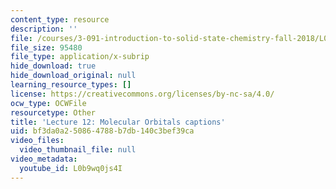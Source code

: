 ```yaml
---
content_type: resource
description: ''
file: /courses/3-091-introduction-to-solid-state-chemistry-fall-2018/L0b9wq0js4I_captions.webvtt
file_size: 95480
file_type: application/x-subrip
hide_download: true
hide_download_original: null
learning_resource_types: []
license: https://creativecommons.org/licenses/by-nc-sa/4.0/
ocw_type: OCWFile
resourcetype: Other
title: 'Lecture 12: Molecular Orbitals captions'
uid: bf3da0a2-5086-4788-b7db-140c3bef39ca
video_files:
  video_thumbnail_file: null
video_metadata:
  youtube_id: L0b9wq0js4I
---
```

